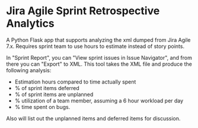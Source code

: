 # Jira Agile Sprint Retrospective Analytics

A Python Flask app that supports analyzing the xml dumped from Jira Agile 7.x.  Requires sprint team to use hours to estimate instead of story points.

In "Sprint Report", you can "View sprint issues in Issue Navigator", and from there you can "Export" to XML.  This tool takes the XML file and produce the following analysis:

 - Estimation hours compared to time actually spent
 - % of sprint items deferred
 - % of sprint items are unplanned
 - % utilization of a team member, assuming a 6 hour workload per day
 - % time spent on bugs.

Also will list out the unplanned items and deferred items for discussion.
